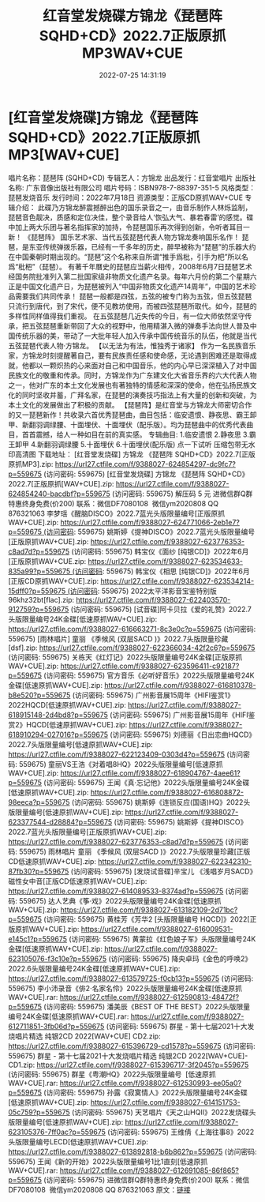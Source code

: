 ﻿---
title: 红音堂发烧碟方锦龙《琵琶阵SQHD+CD》2022.7正版原抓MP3WAV+CUE
date: 2022-07-25 14:31:19
categories: 新碟专辑、稀有等精品
tags: 纯音雅乐
---
# [红音堂发烧碟]方锦龙《琵琶阵SQHD+CD》2022.7[正版原抓MP3[WAV+CUE]

唱片名称：琵琶阵 (SQHD+CD)
专辑艺人：方锦龙
出品发行：红音堂唱片
出版社名称: 广东音像出版社有限公司
唱片号码：ISBN978-7-88397-351-5
风格类型：琵琶发烧音乐
发行时间：2022年7月18日
资源类型：正版CD原抓WAV+CUE
专辑介绍：
此碟乃方锦龙醉震撼醉出色的国乐录音之一，由音乐制作人林烁监制，琵琶音色靓决，质感和定位决佳，整个录音给人‘恢弘大气、暴若春雷’的感觉。碟中加上两大乐团与著名指挥家的加持，令琵琶国乐再次得到创新，令听者耳目一新！
《琵琶阵》 国乐艺术家、当代五弦琵琶代表人物方锦龙奏响国乐名作！
琵琶，是东亚传统弹拨乐器，已经有一千多年的历史，醉早被称为“琵琶”的乐器大约在中国秦朝时期出现的。“琵琶”这个名称来自所谓“推手爲枇，引手为杷”所以名爲“枇杷”（琵琶）。
有著千年曆史的琵琶应当薪火相传，2008年6月7日琵琶艺术经国务院批准列入第二批国家级非物质文化遗产名录。每年六月份的第二个星期六正是中国文化遗产日，为琵琶被列入“中国非物质文化遗产14周年”，中国的艺术珍品需要我们共同传承！
琵琶一般都是四弦，五弦的被专门称为五弦，但五弦琵琶只流行到唐代，到了宋代，便不见教坊使用，而被四弦琵琶所取代。如今，琵琶的多样性同样值得我们重视。
在五弦琵琶几近失传的今日，有一位大师依然坚守传承，把五弦琵琶重新带回了大众的视野中，他用精湛入微的弹奏手法向世人普及中国传统乐器的美，带动了一大批年轻人加入传承中国传统音乐的队伍，他就是当代五弦琵琶代表人物·方锦龙。
【以无法为有法，惟独秀于诸家】
作为一名民族音乐家，方锦龙时刻提醒著自己，要有民族责任感和使命感，无论遇到困难还是取得成就，他都以一颗炽热的心来面对自己和中国音乐，他的内心早已深深植入了对中国民族文化的敬重和传承。同时，方锦龙作为广东建文化大省音乐界的六大代表人物之一，他对广东的本土文化发展也有著独特的情感和深深的使命，他在弘扬民族文化的同时坚收并蓄，广拜名家，在琵琶的演奏技巧指法上有大量的创新和突破，为本土文化的发展做出了积极的贡献。
【琵琶阵】是红音堂与方锦龙大师密切合作的又一琵琶新作！共收录六首优秀琵琶曲，曲目包括：临安遗恨、静夜思、霸王卸甲、新翻羽调绿腰、十面埋伏、十面埋伏（配乐版）。均为琵琶曲中的优秀代表曲目，首首震撼，给人一种如目在前的真实感。
专辑曲目:
1.临安遗恨
2.静夜思
3.霸王卸甲
4.新翻羽调绿腰
5.十面埋伏
6.十面埋伏(配乐版)
点一下试听
压缩包带无水印高清图
下载地址：
[红音堂发烧碟] 方锦龙 《琵琶阵 SQHD+CD》2022.7[正版原抓MP3].zip: https://url27.ctfile.com/f/9388027-624854297-dc9fc7?p=559675
(访问密码: 559675)
[红音堂发烧碟] 方锦龙 《琵琶阵 SQHD+CD》2022.7[正版原抓[WAV+CUE].zip: https://url27.ctfile.com/f/9388027-624854240-bacdbf?p=559675
(访问密码: 559675)
解压码 5 元
进微信群Q群特惠终身免费(价200)
联系：微信DF7080108  微信ym2020808
QQ 876321063
李梦瑶《醒脑DISCO》2022.7蓝光头版限量编号[正版原抓WAV+CUE].zip: https://url27.ctfile.com/f/9388027-624771066-2eb1e7?p=559675 (访问密码:
559675)
姚斯婷《提神DISCO》2022.7蓝光头版限量编号[正版原抓WAV+CUE].zip: https://url27.ctfile.com/f/9388027-623776353-c8ad7d?p=559675
(访问密码: 559675)
韩宝仪《面纱 [纯银CD]》2022年6月[正版原抓WAV+CUE.zip: https://url27.ctfile.com/f/9388027-623534633-835a99?p=559675 (访问密码:
559675)
韩宝仪《相思 [纯银CD]》2022年6月[正版CD原抓WAV+CUE].zip: https://url27.ctfile.com/f/9388027-623534214-15dff0?p=559675 (访问密码:
559675)
2022太平洋影音宝鉴特别版96khz32bt[flac].zip: https://url27.ctfile.com/f/9388027-622403570-912759?p=559675
(访问密码: 559675)
[试音碟]阿卡贝拉《爱的礼赞》2022.7头版限量编号24K金碟[低速原抓WAV+CUE].zip: https://url27.ctfile.com/f/9388027-616663271-8c3e0c?p=559675
(访问密码: 559675)
[雨林唱片] 童丽 《季候风 (双层SACD )》2022.7头版限量珍藏[dsf].zip: https://url27.ctfile.com/f/9388027-622366034-42f2c6?p=559675
(访问密码: 559675)
关栋天《红灯记》2022头版限量编号24K金碟[正版原抓WAV+CUE].zip: https://url27.ctfile.com/f/9388027-623596411-c92187?p=559675
(访问密码: 559675)
官方音乐《必听好音乐》2022头版限量编号24K金碟[低速原抓WAV+CUE].zip: https://url27.ctfile.com/f/9388027-616810378-b8e520?p=559675
(访问密码: 559675)
广州影音展15周年《HIFI鉴赏1》2022HQCD[低速原抓WAV+CUE].zip: https://url27.ctfile.com/f/9388027-618915148-2d4bd8?p=559675
(访问密码: 559675)
广州影音展15周年《HIFI鉴赏2》HQCD[低速原抓WAV+CUE].zip: https://url27.ctfile.com/f/9388027-618910294-027016?p=559675
(访问密码: 559675)
刘德丽《日出恋曲HQCD》2022.7头版限量编号[低速原抓WAV+CUE].zip: https://url27.ctfile.com/f/9388027-622123409-0303d4?p=559675
(访问密码: 559675)
童丽VS王浩《对着唱8HQ》2022头版限量编号[低速原抓WAV+CUE].zip: https://url27.ctfile.com/f/9388027-618904767-4aee61?p=559675
(访问密码: 559675)
王闻《真·忘记他》2022头版限量编号24K金碟[低速原抓WAV+CUE].zip: https://url27.ctfile.com/f/9388027-616808872-98eeca?p=559675
(访问密码: 559675)
姚斯婷《连锁反应(国语)HQ》2022头版限量编号[低速原抓WAV+CUE].zip: https://url27.ctfile.com/f/9388027-623377544-d28884?p=559675
(访问密码: 559675)
姚斯婷《提神DISCO》2022.7蓝光头版限量编号[正版原抓WAV+CUE].zip: https://url27.ctfile.com/f/9388027-623776353-c8ad7d?p=559675
(访问密码: 559675)
雨林唱片 童丽 《季候风 (双层SACD )》2022.7头版限量珍藏[正版CD低速原抓WAV+CUE].zip: https://url27.ctfile.com/f/9388027-622342310-87fb30?p=559675
(访问密码: 559675)
[发烧试音碟]辛宝儿 《浅唱岁月SACD》磁性女中音[正版CD低速原抓WAV+CUE].zip: https://url27.ctfile.com/f/9388027-614089533-8374ad?p=559675
(访问密码: 559675)
达人艺典《筝·戏》2022头版限量编号24K金碟[低速原抓WAV+CUE].zip: https://url27.ctfile.com/f/9388027-613182109-2d71bc?p=559675
(访问密码: 559675)
黄桂芳《芳华2 [头版限量编号 HQCD]》2022[正版原抓WAV+CUE].zip: https://url27.ctfile.com/f/9388027-616009531-e145c1?p=559675
(访问密码: 559675)
黄蒙拉《红色娘子军》头版限量编号24K金碟[低速原抓WAV+CUE].zip: https://url27.ctfile.com/f/9388027-623105076-f3c10e?p=559675
(访问密码: 559675)
降央卓玛《金色的呼唤2》2022.6头版限量编号24K金碟[低速原抓WAV+CUE].zip: https://url27.ctfile.com/f/9388027-613579725-f0cb13?p=559675
(访问密码: 559675)
李小沛录音《俳2·名家名伶》2022头版限量编号24K金碟[低速原抓WAV+CUE].rar: https://url27.ctfile.com/f/9388027-612590813-48472f?p=559675
(访问密码: 559675)
潘美辰《BEST OF THE BEST》2022头版限量编号24K金碟[低速原抓WAV+CUE].rar: https://url27.ctfile.com/f/9388027-612711851-3fb06d?p=559675
(访问密码: 559675)
群星 - 第十七届2021十大发烧唱片精选 纯银2CD 2022[WAV+CUE] CD2.zip: https://url27.ctfile.com/f/9388027-615396729-cd1578?p=559675
(访问密码: 559675)
群星 - 第十七届2021十大发烧唱片精选 纯银2CD 2022[WAV+CUE]- CD1.zip: https://url27.ctfile.com/f/9388027-615396717-3f2045?p=559675
(访问密码: 559675)
群星《粤潮HQ》2022头版限量编号  [低速原抓WAV+CUE].rar: https://url27.ctfile.com/f/9388027-612530993-ee05a0?p=559675
(访问密码: 559675)
孙露《寂寞情人》2022头版限量编号24K金碟[低速原抓WAV+CUE].zip: https://url27.ctfile.com/f/9388027-614151753-05c759?p=559675
(访问密码: 559675)
天艺唱片《天之山HQII》2022发烧碟头版限量编号[低速原抓WAV+CUE].zip: https://url27.ctfile.com/f/9388027-623105376-7ff0ac?p=559675
(访问密码: 559675)
王维倩《上海往事8》2022头版限量编号LECD[低速原抓WAV+CUE].zip: https://url27.ctfile.com/f/9388027-613892818-b6b862?p=559675
(访问密码: 559675)
王闻《新的开始》2022头版限量编号1比1直刻[低速原抓WAV+CUE].rar: https://url27.ctfile.com/f/9388027-612691085-86f865?p=559675
(访问密码: 559675)
进微信群Q群特惠终身免费(价200)
联系：微信DF7080108  微信ym2020808
QQ 876321063
原文：[链接](https://blog.sina.com.cn/s/blog_1647c7e7601030yjs.html)
